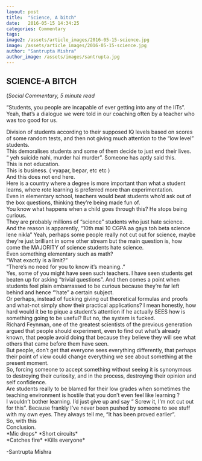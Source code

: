 ```yaml
---
layout: post
title:  "Science, A bitch"
date:   2016-05-15 14:34:25
categories: Commentary
tags: 
image2: /assets/article_images/2016-05-15-science.jpg
image: /assets/article_images/2016-05-15-science.jpg
author: "Santrupta Mishra"
author_image: /assets/images/santrupta.jpg
---
```

<h2>SCIENCE-A BITCH</h2>
(<i>Social Commentary, 5 minute read</i>
<p>“Students, you people are incapable of ever getting into any of the IITs”. <br>
Yeah, that’s a dialogue we were told in our coaching often by a teacher who was too good for us. </p>
<p>Division of students according to their supposed IQ levels based on scores of some random tests, and then not giving much attention to the “low level” students.<br>
This demoralises students and some of them decide to just end their lives.<br>
“ yeh suicide nahi, murder hai murder”. Someone has aptly said this. <br>
This is not education. <br>
This is business. ( vyapar, bepar, etc etc ) <br>
And this does not end here.<br>
Here is a country where a degree is more important than what a student learns, where rote learning is preferred more than experimentation. <br>
Even in elementary school, teachers would beat students who’d ask out of the box questions, thinking they’re being made fun of. <br>
You know what happens when a child goes through this? He stops being curious.<br>
They are probably millions of “science” students who just hate science. <br>
And the reason is apparently, “10th mai 10 CGPA aa gaya toh beta science lene nikla”
Yeah, perhaps some people really not cut out for science, maybe they’re just brilliant in some other stream but the main question is, how come the MAJORITY of science students hate science. <br>
Even something elementary such as math? <br>
“What exactly is a limit?”<br>
“There’s no need for you to know it’s meaning..” <br>
Yes, some of you might have seen such teachers. I have seen students get beaten up for asking “trivial questions”. And then comes a point when students feel plain embarrassed to be curious because they’re far left behind and hence “‘hate” a certain subject.<br>
Or perhaps, instead of fucking giving out theoretical formulas and proofs and what-not simply show their practical applications? I mean honestly, how hard would it be to pique a student’s attention if he actually SEES how is something going to be useful? But no, the system is fucked.<br>
Richard Feynman, one of the greatest scientists of the previous generation argued that people should experiment, even to find out what’s already known, that people avoid doing that because they believe they will see what others that came before them have seen. <br>
But people, don’t get that everyone sees everything differently, that perhaps their point of view could change everything we see about something at the present moment. <br>
So, forcing someone to accept something without seeing it is synonymous to destroying their curiosity, and in the process, destroying their opinion and self confidence. <br>
Are students really to be blamed for their low grades when sometimes the teaching environment is hostile that you don’t even feel like learning ? <br>
I wouldn’t bother learning. I’d just give up and say “ Screw it, I’m not cut out for this”. Because frankly I’ve never been pushed by someone to see stuff with my own eyes. They always tell me, “It has been proved earlier”. <br>
So, with this<br>
Conclusion.<br>
*Mic drops* *Short circuits* <br>
*Catches fire* *Kills everyone*</p>

<p>-Santrupta Mishra</p>
